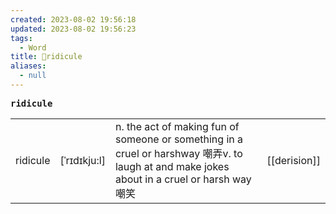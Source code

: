 ```yaml
---
created: 2023-08-02 19:56:18
updated: 2023-08-02 19:56:23
tags:
  - Word
title: 📖ridicule
aliases:
  - null
---
```


<pre><strong>ridicule</strong></pre>
|   |   |   |   |
|---|---|---|---|
|ridicule|[ˈrɪdɪkju:l]|n. the act of making fun of someone or something in a cruel or harshway 嘲弄v. to laugh at and make jokes about in a cruel or harsh way 嘲笑|[[derision]]|